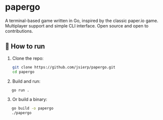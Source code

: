 # papergo

A terminal-based game written in Go, inspired by the classic paper.io game.  
Multiplayer support and simple CLI interface. Open source and open to contributions.

## 🔧 How to run

1. Clone the repo:

   ```bash
   git clone https://github.com/jsierp/papergo.git
   cd papergo
   ```

2. Build and run:

```bash
   go run .
```


3. Or build a binary:

```bash
   go build -o papergo
   ./papergo
```

